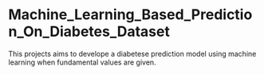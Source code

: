# Machine_Learning_Based_Prediction_On_Diabetes_Dataset
This projects aims to develope a diabetese prediction model using machine learning when fundamental values are given.
